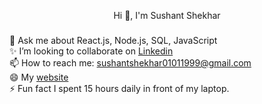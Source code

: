 <p align="center">Hi 👋, I'm Sushant Shekhar</p>

###

<p align="left">💬 Ask me about React.js, Node.js, SQL, JavaScript<br>✨ I’m looking to collaborate on <a href="www.linkedin.com/in/sushant-shekhar-6709311a1">Linkedin</a><br>📫 How to reach me: <a href="sushantshekhar01011999@gmail.com">sushantshekhar01011999@gmail.com</a><br>😄 My <a href="https://sushant-shekhar-portfolio.netlify.app">website</a> <br>⚡ Fun fact I spent 15 hours daily in front of my laptop.</p>

###
